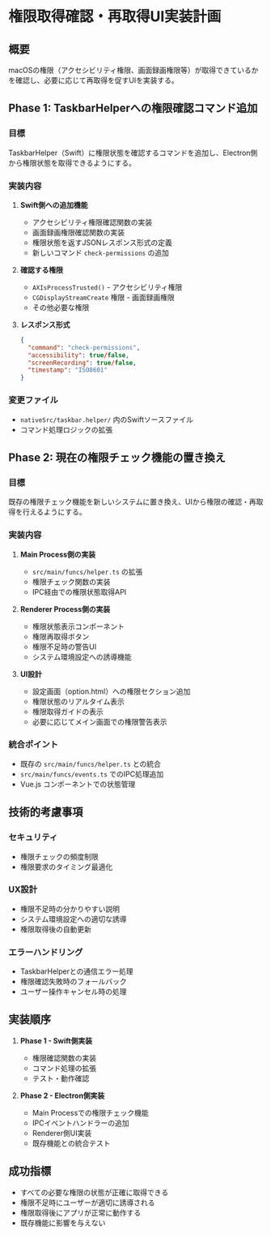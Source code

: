 # 権限取得確認・再取得UI実装計画

## 概要
macOSの権限（アクセシビリティ権限、画面録画権限等）が取得できているかを確認し、必要に応じて再取得を促すUIを実装する。

## Phase 1: TaskbarHelperへの権限確認コマンド追加

### 目標
TaskbarHelper（Swift）に権限状態を確認するコマンドを追加し、Electron側から権限状態を取得できるようにする。

### 実装内容
1. **Swift側への追加機能**
   - アクセシビリティ権限確認関数の実装
   - 画面録画権限確認関数の実装
   - 権限状態を返すJSONレスポンス形式の定義
   - 新しいコマンド `check-permissions` の追加

2. **確認する権限**
   - `AXIsProcessTrusted()` - アクセシビリティ権限
   - `CGDisplayStreamCreate` 権限 - 画面録画権限
   - その他必要な権限

3. **レスポンス形式**
   ```json
   {
     "command": "check-permissions",
     "accessibility": true/false,
     "screenRecording": true/false,
     "timestamp": "ISO8601"
   }
   ```

### 変更ファイル
- `nativeSrc/taskbar.helper/` 内のSwiftソースファイル
- コマンド処理ロジックの拡張

## Phase 2: 現在の権限チェック機能の置き換え

### 目標
既存の権限チェック機能を新しいシステムに置き換え、UIから権限の確認・再取得を行えるようにする。

### 実装内容
1. **Main Process側の実装**
   - `src/main/funcs/helper.ts` の拡張
   - 権限チェック関数の実装
   - IPC経由での権限状態取得API

2. **Renderer Process側の実装**
   - 権限状態表示コンポーネント
   - 権限再取得ボタン
   - 権限不足時の警告UI
   - システム環境設定への誘導機能

3. **UI設計**
   - 設定画面（option.html）への権限セクション追加
   - 権限状態のリアルタイム表示
   - 権限取得ガイドの表示
   - 必要に応じてメイン画面での権限警告表示

### 統合ポイント
- 既存の `src/main/funcs/helper.ts` との統合
- `src/main/funcs/events.ts` でのIPC処理追加
- Vue.js コンポーネントでの状態管理

## 技術的考慮事項

### セキュリティ
- 権限チェックの頻度制限
- 権限要求のタイミング最適化

### UX設計
- 権限不足時の分かりやすい説明
- システム環境設定への適切な誘導
- 権限取得後の自動更新

### エラーハンドリング
- TaskbarHelperとの通信エラー処理
- 権限確認失敗時のフォールバック
- ユーザー操作キャンセル時の処理

## 実装順序

1. **Phase 1 - Swift側実装**
   - 権限確認関数の実装
   - コマンド処理の拡張
   - テスト・動作確認

2. **Phase 2 - Electron側実装**
   - Main Processでの権限チェック機能
   - IPCイベントハンドラーの追加
   - Renderer側UI実装
   - 既存機能との統合テスト

## 成功指標
- すべての必要な権限の状態が正確に取得できる
- 権限不足時にユーザーが適切に誘導される
- 権限取得後にアプリが正常に動作する
- 既存機能に影響を与えない